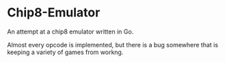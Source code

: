 # Chip8-Emulator
An attempt at a chip8 emulator written in Go.

Almost every opcode is implemented, but there is a bug somewhere that is keeping a variety of games from workng.
